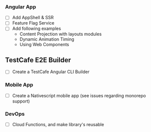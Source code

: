 ### Angular App

- [ ] Add AppShell & SSR
- [ ] Feature Flag Service
- [ ] Add following examples
  - Content Projection with layouts modules
  - Dynamic Animation Timing
  - Using Web Components

## TestCafe E2E Builder

- [ ] Create a TestCafe Angular CLI Builder

### Mobile App

- [ ] Create a Nativescript mobile app (see issues regarding monorepo support)

### DevOps

- [ ] Cloud Functions, and make library's reusable
